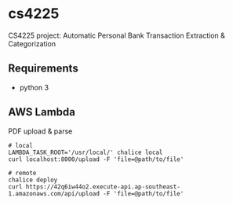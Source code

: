 # cs4225
CS4225 project: Automatic Personal Bank Transaction Extraction &amp; Categorization

## Requirements
- python 3

## AWS Lambda

PDF upload & parse

```
# local
LAMBDA_TASK_ROOT='/usr/local/' chalice local
curl localhost:8000/upload -F 'file=@path/to/file'

# remote
chalice deploy
curl https://42q6iw44o2.execute-api.ap-southeast-1.amazonaws.com/api/upload -F 'file=@path/to/file'
```
